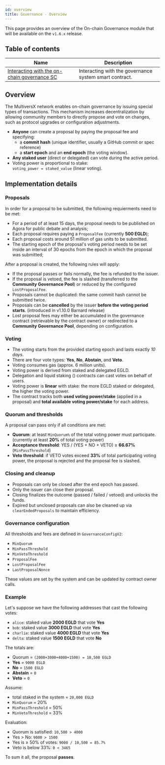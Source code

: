 ```yaml
---
id: overview
title: Governance - Overview
---
```


[comment]: # (mx-abstract)

This page provides an overview of the On-chain Governance module that will be available on the `v1.6.x` release.

[comment]: # (mx-context-auto)

## Table of contents

| Name                                                                              | Description                                                              |
|-----------------------------------------------------------------------------------|--------------------------------------------------------------------------|
| [Interacting with the on-chain governance SC](/governance/governance-interaction) | Interacting with the governance system smart contract.                   |

[comment]: # (mx-context-auto)

## Overview

The MultiversX network enables on-chain governance by issuing special types of transactions. This mechanism increases decentralization by allowing community members to directly propose and vote on changes, such as protocol upgrades or configuration adjustments.

- **Anyone** can create a proposal by paying the proposal fee and specifying:
  - a **commit hash** (unique identifier, usually a GitHub commit or spec reference)
  - a **start epoch** and an **end epoch** (the voting window).
- **Any staked user** (direct or delegated) can vote during the active period.
- Voting power is proportional to stake:  
  `voting_power = staked_value` (linear voting).

[comment]: # (mx-context-auto)

## Implementation details

### Proposals

In order for a proposal to be submitted, the following requierments need to be met:
- For a period of at least 15 days, the proposal needs to be published on Agora for public debate and analysis;
- Each proposal requires paying a `ProposalFee` (currently **500 EGLD**);
- Each proposal costs around 51 million of gas units to be submitted.
- The starting epoch of the proposal's voting period needs to be set inside an interval of 30 epochs from the epoch in which the proposal was submitted;

After a proposal is created, the following rules will apply: 
- If the proposal passes or fails normally, the fee is refunded to the issuer.  
- If the proposal is vetoed, the fee is slashed (transferred to the **Community Governance Pool**) or reduced by the configured `LostProposalFee`.  
- Proposals cannot be duplicated: the same commit hash cannot be submitted twice.
- Proposals can be **cancelled** by the issuer **before the voting period starts**. (introduced in v1.10.0 Barnard release)
- Lost proposal fees may either be accumulated in the governance contract (retrievable by the contract owner) or redirected to a **Community Governance Pool**, depending on configuration.  


### Voting
- The voting starts from the provided starting epoch and lasts exactly *10 days*.
- There are four vote types: **Yes**, **No**, **Abstain**, and **Veto**.  
- Voting consumes gas (approx. 6 million units).  
- Voting power is derived from staked and delegated EGLD.  
- Delegation and liquid staking () contracts can cast votes on behalf of users.
- Voting power is **linear** with stake: the more EGLD staked or delegated, the higher the voting power.  
- The contract tracks both **used voting power/stake** (applied in a proposal) and **total available voting power/stake** for each address.  

### Quorum and thresholds
A proposal can pass only if all conditions are met:

- **Quorum**: at least `MinQuorum%` of the total voting power must participate. (currently at least **20%** of total voting power)
- **Acceptance threshold**: YES / (YES + NO + VETO) ≥ **66.67%** (`MinPassThreshold`) 
- **Veto threshold**:  if VETO votes exceed **33%** of total participating voting power, the proposal is rejected and the proposal fee is slashed.

### Closing and cleanup
- Proposals can only be closed after the end epoch has passed.  
- Only the issuer can close their proposal.  
- Closing finalizes the outcome (passed / failed / vetoed) and unlocks the funds.  
- Expired but unclosed proposals can also be cleaned up via `clearEndedProposals` to maintain efficiency.

### Governance configuration
All thresholds and fees are defined in `GovernanceConfigV2`:
- `MinQuorum`
- `MinPassThreshold`
- `MinVetoThreshold`
- `ProposalFee`
- `LostProposalFee`
- `LastProposalNonce`

These values are set by the system and can be updated by contract owner calls.

[comment]: # (mx-context-auto)

### Example
Let's suppose we have the following addresses that cast the following votes:
- `alice`: staked value **2000 EGLD** that vote **Yes**
- `bob`: staked value **3000 EGLD** that vote **Yes**
- `charlie`: staked value **4000 EGLD** that vote **Yes**
- `delta`: staked value **1500 EGLD** that vote **No**

The totals are:
- Quorum = `(2000+3000+4000+1500) = 10,500 EGLD`  
- **Yes** = `9000 EGLD`  
- **No** = `1500 EGLD`  
- **Abstain** = `0`  
- **Veto** = `0`  

Assume:  
- total staked in the system = `20,000 EGLD`  
- `MinQuorum` = 20%  
- `MinPassThreshold` = 50%  
- `MinVetoThreshold` = 33%  

Evaluation:
- Quorum is satisfied: `10,500 > 4000`  
- Yes > No: `9000 > 1500`  
- Yes is ≥ 50% of votes: `9000 / 10,500 = 85.7%`  
- Veto is below 33%: `0 < 3465`  

To sum it all, the proposal **passes**.
